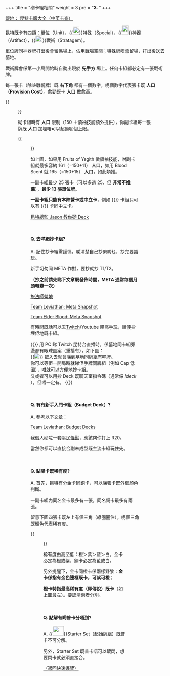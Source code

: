 +++
title = "砌卡組相關"
weight = 3
pre = "<b>3. </b>"
+++

[營地： 昆特卡牌大全（中英卡查）](https://www.iyingdi.com/web/tools/gwent/cards)

昆特既卡有四類：單位（Unit），{{<img width=20px height=22.76px src="/lihkg-gwent-guide/typeSpecial.png">}}特殊（Special），{{<img width=20px height=26.58px src="/lihkg-gwent-guide/typeArtifact.png">}}神器（Artifact），{{<img width=22px height=20.00px src="/lihkg-gwent-guide/typeStrategem.png">}}戰術（Stratagem）。

單位牌同神器牌打出後會留係場上，佔用戰場空間；特殊牌唔會留場，打出後送去墓地。

戰術牌會係第一小局開始時自動出現於 **先手方** 場上。任何卡組都必定有一張戰術牌。

每一張卡（除咗戰術牌）既 **右下角** 都有一個數字，呢個數字代表張卡既 **人口（Provision Cost）**。愈勁既卡 **人口** 數愈高。

{{<figure src="/lihkg-gwent-guide/type.png">}}

砌卡組時有 **人口** 限制（150 ＋領袖技能額外提供），你副卡組每一張牌既 **人口** 加埋唔可以超過呢個上限。

{{<figure src="/lihkg-gwent-guide/provision.png">}}

如上圖，如果用 Fruits of Ysgith 做領袖技能，咁副卡組就最多容納 161（=150+11） **人口**，如用 Blood Scent 就 165（=150+15） **人口**，如此類推。

一副卡組最少 25 張卡（可以多過 25，但 **非常不推薦**），**最少 13 張單位牌**。

**一副卡組只能有本陣營卡或中立卡**，例如 {{<class name="MO" text="怪獸">}} 卡組只可以有 {{<class name="MO" text="怪獸">}} 卡同中立卡。

[昆特總監 Jason 教你砌 Deck](https://youtu.be/GAuGE-YWI7A)

&nbsp;

#### Q. 去咩網抄卡組?

A. 記住抄卡組需謹慎。睇清楚自己抄緊啲乜，抄完要識玩。

新手切勿同 META 作對，要抄就抄 T1/T2。

**（抄之前請先睇下文章既發佈時間，META 通常每個月頭轉變一次）**

[旅法師營地](https://www.iyingdi.com/tz/tag/19)

[Team Leviathan: Meta Snapshot](https://teamleviathangaming.com/category/gwent-meta/)

[Team Elder Blood: Meta Snapshot](https://teamelderblood.com/meta-snapshot/)

有時間既話可以去[Twitch](../others/)/Youtube 睇高手玩，順便抄埋佢地既卡組。

{{<expand2 title="（PC Only）抄卡組教學">}}
用 PC 睇 Twitch 昆特台直播時，係墓地同卡組旁邊都有眼球圖案（重播冇），如下圖：
<br/>
{{<img width=auto height=auto src="/lihkg-gwent-guide/gwentObserver.jpg">}}
撳入去就會睇到墓地同牌組有咩牌。
<br/>
你可以等佢一開局時就睇佢手牌同牌組（例如 Cap 低圖），咁就可以方便地抄卡組。
<br/>
又或者可以用抄 Deck 既聊天室指令碼（通常係 <span style="font-style: italic;">!deck</span> ），但唔一定有。
{{</expand2>}}

&nbsp;

#### Q. 有冇新手入門卡組（Budget Deck）?

A. 參考以下文章：

[Team Leviathan: Budget Decks](https://teamleviathangaming.com/budget/)

我個人砌咗一套[平民怪獸](https://www.playgwent.com/en/decks/cf5266aa1c5110a5611526c43dd1d875)，應該夠你打上 R20。

當然你都可以直接合副未成型既主流卡組玩住先。

&nbsp;

#### Q. 點睇卡既稀有度?

A. 首先，昆特有分金卡同銅卡，可以睇張卡既外框顏色判斷。

一副卡組內同名金卡最多有一張，同名銅卡最多有兩張。

留意下圖四張卡既左上有個三角（綠圈圈住），呢個三角既顏色代表稀有度。

{{<figure src="/lihkg-gwent-guide/rarity.png">}}

稀有度由高至低：橙＞紫＞藍＞白。金卡必定為橙或紫，銅卡必定為藍或白。

另外提醒下，金卡同橙卡係兩樣野黎：**金卡係指有金色邊框既卡，可紫可橙**；

**橙卡特指最高稀有度（即傳說）既卡**（如上圖最左）。要認清兩者分別。

&nbsp;

#### Q. 點解有啲普卡分唔到?

A. {{<img width=34.95px height=29.77px src="/lihkg-gwent-guide/starterSet.png">}}Starter Set（起始牌組）既普卡不可分解。

另外，Starter Set 既普卡唔可以鍍閃，想要閃卡就必須直接合。

[（返回快速導覽）](../#quicknav)
